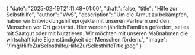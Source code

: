 {
    "date": "2025-02-19T21:11:48+01:00",
    "draft": false,
    "title": "Hilfe zur Selbsthilfe",
    "author": "WvS",
    "description": "Um die Armut zu bekämpfen, haben wir Entwicklungshilfeprojekte mit unseren Partnern und den Menschen vor Ort gestartet. Hier werden jährlich Familien gefördert, sei es mit Saatgut oder mit Nutztieren. Wir möchten mit unseren Maßnahmen die wirtschaftliche Eigenständigkeit der Menschen fördern.",
    "image": "/img/HilfeZurSelbsthilfe/HilfeZurSelbsthilfeTitle.jpeg"
}

